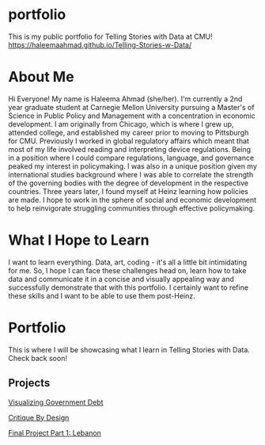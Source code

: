 # portfolio
This is my public portfolio for Telling Stories with Data at CMU!
https://haleemaahmad.github.io/Telling-Stories-w-Data/

# About Me
Hi Everyone! My name is Haleema Ahmad (she/her). I'm currently a 2nd year graduate student at Carnegie Mellon University pursuing a Master's of Science in Public Policy and Management with a concentration in economic development. 
I am originally from Chicago, which is where I grew up, attended college, and established my career prior to moving to Pittsburgh for CMU. Previously I worked in global regulatory affairs which meant that most of my life involved reading and interpreting device regulations. Being in a position where I could compare regulations, language, and governance peaked my interest in policymaking. I was also in a unique position given my international studies background where I was able to correlate the strength of the governing bodies with the degree of development in the respective countries. Three years later, I found myself at Heinz learning how policies are made. I hope to work in the sphere of social and economic development to help reinvigorate struggling communities through effective policymaking. 

# What I Hope to Learn
I want to learn everything. Data, art, coding - it's all a little bit intimidating for me. So, I hope I can face these challenges head on, learn how to take data and communicate it in a concise and visually appealing way and successfully demonstrate that with this portfolio. I certainly want to refine these skills and I want to be able to use them post-Heinz. 


# Portfolio
This is where I will be showcasing what I learn in Telling Stories with Data. Check back soon!

## Projects
[Visualizing Government Debt](GovernmentDebt.md)

[Critique By Design](CritiqueByDesign.md)

[Final Project Part 1: Lebanon](Lebanon_Crisis_Final_Part1.md)
